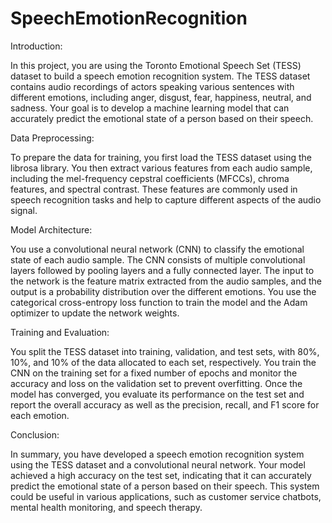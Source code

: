 # SpeechEmotionRecognition


Introduction:

In this project, you are using the Toronto Emotional Speech Set (TESS) dataset to build a speech emotion recognition system. The TESS dataset contains audio recordings of actors speaking various sentences with different emotions, including anger, disgust, fear, happiness, neutral, and sadness. Your goal is to develop a machine learning model that can accurately predict the emotional state of a person based on their speech.


Data Preprocessing:

To prepare the data for training, you first load the TESS dataset using the librosa library. You then extract various features from each audio sample, including the mel-frequency cepstral coefficients (MFCCs), chroma features, and spectral contrast. These features are commonly used in speech recognition tasks and help to capture different aspects of the audio signal.


Model Architecture:

You use a convolutional neural network (CNN) to classify the emotional state of each audio sample. The CNN consists of multiple convolutional layers followed by pooling layers and a fully connected layer. The input to the network is the feature matrix extracted from the audio samples, and the output is a probability distribution over the different emotions. You use the categorical cross-entropy loss function to train the model and the Adam optimizer to update the network weights.


Training and Evaluation:

You split the TESS dataset into training, validation, and test sets, with 80%, 10%, and 10% of the data allocated to each set, respectively. You train the CNN on the training set for a fixed number of epochs and monitor the accuracy and loss on the validation set to prevent overfitting. Once the model has converged, you evaluate its performance on the test set and report the overall accuracy as well as the precision, recall, and F1 score for each emotion.


Conclusion:

In summary, you have developed a speech emotion recognition system using the TESS dataset and a convolutional neural network. Your model achieved a high accuracy on the test set, indicating that it can accurately predict the emotional state of a person based on their speech. This system could be useful in various applications, such as customer service chatbots, mental health monitoring, and speech therapy.
